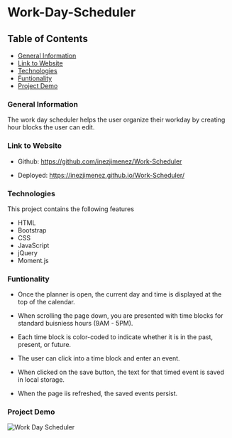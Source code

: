 # Work-Day-Scheduler

## Table of Contents

* [General Information](#General-Information)
* [Link to Website](#Link-to-Website)
* [Technologies](#Technologies)
* [Funtionality](#Funtionality)
* [Project Demo](#Project-Demo)

### General Information

The work day scheduler helps the user organize their workday by creating hour blocks the user can edit.

### Link to Website

* Github: https://github.com/inezjimenez/Work-Scheduler

* Deployed: https://inezjimenez.github.io/Work-Scheduler/

### Technologies

This project contains the following features

* HTML
* Bootstrap
* CSS
* JavaScript
* jQuery
* Moment.js

### Funtionality

* Once the planner is open, the current day and time is displayed at the top of the calendar.

* When scrolling the page down, you are presented with time blocks for standard buisniess hours (9AM - 5PM).

* Each time block is color-coded to indicate whether it is in the past, present, or future.

* The user can click into a time block and enter an event.

* When clicked on the save button, the text for that timed event is saved in local storage.

* When the page iis refreshed, the saved events persist.

### Project Demo
![Work Day Scheduler](https://user-images.githubusercontent.com/102685046/174672293-0608baea-e95c-49c0-bdd0-13477db2356a.gif)
